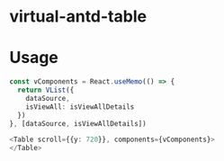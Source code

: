 # virtual-antd-table

# Usage

```typescript
const vComponents = React.useMemo(() => {
  return VList({
    dataSource,
    isViewAll: isViewAllDetails
  })
}, [dataSource, isViewAllDetails])

<Table scroll={{y: 720}}, components={vComponents}>
</Table>
```
